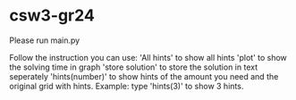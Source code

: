 # csw3-gr24
Please run main.py

Follow the instruction you can use:
   'All hints' to show all hints
   'plot' to show the solving time in graph
   'store solution' to store the solution in text seperately
   'hints(number)' to show hints of the amount you need and the original grid with hints. Example: type 'hints(3)' to show 3 hints. 
  
  
